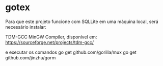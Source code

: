 # gotex
Para que este projeto funcione com SQLLite em uma máquina local, será necessário instalar:

TDM-GCC MinGW Compiler, disponível em:
https://sourceforge.net/projects/tdm-gcc/

e executar os comandos 
go get github.com/gorilla/mux
go get github.com/jinzhu/gorm





